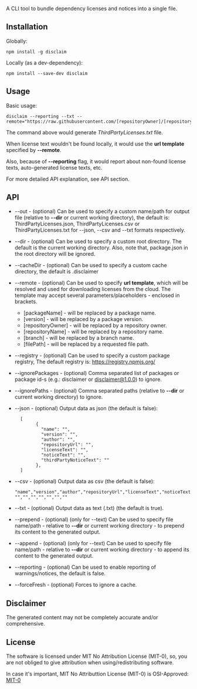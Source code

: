 A CLI tool to bundle dependency licenses and notices into a single file.

## Installation
Globally:

    npm install -g disclaim

Locally (as a dev-dependency):

    npm install --save-dev disclaim

## Usage

Basic usage:

    disclaim --reporting --txt --remote="https://raw.githubusercontent.com/[repositoryOwner]/[repositoryName]/[branch]/[filePath]"

The command above would generate _ThirdPartyLicenses.txt_ file.

When license text wouldn't be found locally, it would use the **url template** specified by **--remote**.

Also, because of **--reporting** flag, it would report about non-found license texts, auto-generated license texts, etc.

For more detailed API explanation, see API section.

## API

- --out - (optional) Can be used to specify a custom name/path for output file (relative to **--dir** or current working directory),
          the default is: ThirdPartyLicenses.json, ThirdPartyLicenses.csv or ThirdPartyLicenses.txt
          for --json, --csv and --txt formats respectively.

- --dir - (optional) Can be used to specify a custom root directory.
          The default is the current working directory.
          Also, note that, package.json in the root directory will be ignored.

- --cacheDir - (optional) Can be used to specify a custom cache directory, the default is .disclaimer

- --remote - (optional) Can be used to specify **url template**, which will be resolved and used for
             downloading licenses from the cloud.
             The template may accept several parameters/placeholders - enclosed in brackets.
    - [packageName] - will be replaced by a package name.
    - [version] - will be replaced by a package version.
    - [repositoryOwner] - will be replaced by a repository owner.
    - [repositoryName] - will be replaced by a repository name.
    - [branch] - will be replaced by a branch name.
    - [filePath] - will be replaced by a requested file path.

- --registry - (optional) Can be used to specify a custom package registry,
               The default registry is: https://registry.npmjs.org/
               
- --ignorePackages - (optional) Comma separated list of packages or package id-s
                     (e.g.: disclaimer or disclaimer@1.0.0) to ignore.
                     
- --ignorePaths - (optional) Comma separated paths (relative to **--dir** or current working directory) to ignore.

- --json - (optional) Output data as json (the default is false):
            
        [
              {
                "name": "",
                "version": "",
                "author": "",
                "repositoryUrl": "",
                "licenseText": "",
                "noticeText": "",
                "thirdPartyNoticeText": ""
              },
        ]

- --csv - (optional) Output data as csv (the default is false):
          
      "name","version","author","repositoryUrl","licenseText","noticeText","thirdPartyNoticeText"
      "","","","","","",""
      
- --txt - (optional) Output data as text (.txt) (the default is true).

- --prepend - (optional) (only for --text) Can be used to specify file name/path
                        - relative to **--dir** or current working directory -
                        to prepend its content to the generated output.

- --append - (optional) (only for --text) Can be used to specify file name/path
                        - relative to **--dir** or current working directory -
                        to append its content to the generated output.

- --reporting - (optional) Can be used to enable reporting of warnings/notices, the default is false.

- --forceFresh - (optional) Forces to ignore a cache.

## Disclaimer

The generated content may not be completely accurate and/or comprehensive.

## License

The software is licensed under MIT No Attribution License (MIT-0),
so, you are not obliged to give attribution when using/redistributing software.

In case it's important, MIT No Attributtion License (MIT-0) is OSI-Approved: [MIT-0](https://opensource.org/licenses/MIT-0)
